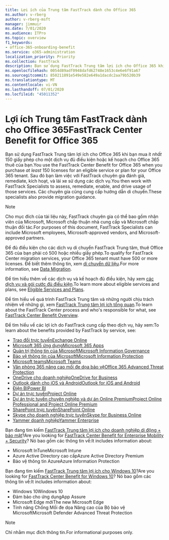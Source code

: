 ```yaml
---
title: Lợi ích của Trung tâm FastTrack dành cho Office 365
ms.author: v-rberg
author: v-rberg-msft
manager: jimmuir
ms.date: 7/01/2020
ms.audience: ITPro
ms.topic: overview
f1_keywords:
- office-365-onboarding-benefit
ms.service: o365-administration
localization_priority: Priority
ms.collection: FastTrack
description: Bạn sử dụng FastTrack Trung tâm lợi ích cho Office 365 khi bạn mua ít nhất 150 giấy phép cho một dịch vụ đủ điều kiện hoặc kế hoạch cho Office 365 thuê của bạn. Sau đó bạn làm việc với FastTrack chuyên gia đánh giá, remediate, kích hoạt, và lái xe sử dụng các dịch vụ. Các chuyên gia cũng cung cấp hướng dẫn di chuyển.
ms.openlocfilehash: 0054d89adf0948dafd62748e1653c4e6e6f91a67
ms.sourcegitcommit: 850211891e549e582e649a1dacdc2aa79b520b39
ms.translationtype: MT
ms.contentlocale: vi-VN
ms.lasthandoff: 07/01/2020
ms.locfileid: "45011352"
---
```

# <a name="fasttrack-center-benefit-for-office-365"></a><span data-ttu-id="e1a93-105">Lợi ích Trung tâm FastTrack dành cho Office 365</span><span class="sxs-lookup"><span data-stu-id="e1a93-105">FastTrack Center Benefit for Office 365</span></span>

<span data-ttu-id="e1a93-106">Bạn sử dụng FastTrack Trung tâm lợi ích cho Office 365 khi bạn mua ít *nhất* 150 giấy phép cho một dịch vụ đủ điều kiện hoặc kế hoạch cho Office 365 thuê của bạn.</span><span class="sxs-lookup"><span data-stu-id="e1a93-106">You use the FastTrack Center Benefit for Office 365 when you purchase  *at least*  150 licenses for an eligible service or plan for your Office 365 tenant.</span></span> <span data-ttu-id="e1a93-107">Sau đó bạn làm việc với FastTrack chuyên gia đánh giá, remediate, kích hoạt, và lái xe sử dụng các dịch vụ.</span><span class="sxs-lookup"><span data-stu-id="e1a93-107">You then work with FastTrack Specialists to assess, remediate, enable, and drive usage of those services.</span></span> <span data-ttu-id="e1a93-108">Các chuyên gia cũng cung cấp hướng dẫn di chuyển.</span><span class="sxs-lookup"><span data-stu-id="e1a93-108">These specialists also provide migration guidance.</span></span> 
  
> [!NOTE]
> <span data-ttu-id="e1a93-109">Cho mục đích của tài liệu này, FastTrack chuyên gia có thể bao gồm nhân viên của Microsoft, Microsoft chấp thuận nhà cung cấp và Microsoft chấp thuận đối tác.</span><span class="sxs-lookup"><span data-stu-id="e1a93-109">For purposes of this document, FastTrack Specialists can include Microsoft employees, Microsoft-approved vendors, and Microsoft-approved partners.</span></span> 
  
<span data-ttu-id="e1a93-110">Để đủ điều kiện cho các dịch vụ di chuyển FastTrack Trung tâm, thuê Office 365 của bạn phải có 500 hoặc nhiều giấy phép.</span><span class="sxs-lookup"><span data-stu-id="e1a93-110">To qualify for FastTrack Center migration services, your Office 365 tenant must have 500 or more licenses.</span></span> <span data-ttu-id="e1a93-111">Để biết thêm thông tin, xem [di chuyển dữ liệu](O365-data-migration.md).</span><span class="sxs-lookup"><span data-stu-id="e1a93-111">For more information, see [Data Migration](O365-data-migration.md).</span></span>
  
<span data-ttu-id="e1a93-112">Để tìm hiểu thêm về các dịch vụ và kế hoạch đủ điều kiện, hãy xem [các dịch vụ và gói cước đủ điều kiện](M365-eligible-services-and-plans.md).</span><span class="sxs-lookup"><span data-stu-id="e1a93-112">To learn more about eligible services and plans, see [Eligible Services and Plans](M365-eligible-services-and-plans.md).</span></span>
  
<span data-ttu-id="e1a93-113">Để tìm hiểu về quá trình FastTrack Trung tâm và những người chịu trách nhiệm về những gì, xem [FastTrack Trung tâm lợi ích tổng quan](O365-fasttrack-benefit-overview.md).</span><span class="sxs-lookup"><span data-stu-id="e1a93-113">To learn about the FastTrack Center process and who's responsible for what, see [FastTrack Center Benefit Overview](O365-fasttrack-benefit-overview.md).</span></span>

<span data-ttu-id="e1a93-114">Để tìm hiểu về các lợi ích do FastTrack cung cấp theo dịch vụ, hãy xem:</span><span class="sxs-lookup"><span data-stu-id="e1a93-114">To learn about the benefits provided by FastTrack by service, see:</span></span>

- [<span data-ttu-id="e1a93-115">Trao đổi trực tuyến</span><span class="sxs-lookup"><span data-stu-id="e1a93-115">Exchange Online</span></span>](O365-fasttrack-responsibilities.md#exchange-online)
- [<span data-ttu-id="e1a93-116">Microsoft 365 ứng dụng</span><span class="sxs-lookup"><span data-stu-id="e1a93-116">Microsoft 365 Apps</span></span>](O365-fasttrack-responsibilities.md#microsoft-365-apps)
- [<span data-ttu-id="e1a93-117">Quản trị thông tin của Microsoft</span><span class="sxs-lookup"><span data-stu-id="e1a93-117">Microsoft Information Governance</span></span>](O365-fasttrack-responsibilities.md#microsoft-information-governance)
- [<span data-ttu-id="e1a93-118">Bảo vệ thông tin của Microsoft</span><span class="sxs-lookup"><span data-stu-id="e1a93-118">Microsoft Information Protection</span></span>](O365-fasttrack-responsibilities.md#microsoft-information-protection)
- [<span data-ttu-id="e1a93-119">Microsoft teams</span><span class="sxs-lookup"><span data-stu-id="e1a93-119">Microsoft Teams</span></span>](O365-fasttrack-responsibilities.md#microsoft-teams)
- [<span data-ttu-id="e1a93-120">Văn phòng 365 nâng cao mối đe dọa bảo vệ</span><span class="sxs-lookup"><span data-stu-id="e1a93-120">Office 365 Advanced Threat Protection</span></span>](O365-fasttrack-responsibilities.md#office-365-advanced-threat-protection)
- [<span data-ttu-id="e1a93-121">OneDrive cho doanh nghiệp</span><span class="sxs-lookup"><span data-stu-id="e1a93-121">OneDrive for Business</span></span>](O365-fasttrack-responsibilities.md#onedrive-for-business)
- [<span data-ttu-id="e1a93-122">Outlook dành cho iOS và Android</span><span class="sxs-lookup"><span data-stu-id="e1a93-122">Outlook for iOS and Android</span></span>](O365-fasttrack-responsibilities.md#outlook-for-ios-and-android)
- [<span data-ttu-id="e1a93-123">Điện BI</span><span class="sxs-lookup"><span data-stu-id="e1a93-123">Power BI</span></span>](O365-fasttrack-responsibilities.md#power-bi)
- [<span data-ttu-id="e1a93-124">Dự án trực tuyến</span><span class="sxs-lookup"><span data-stu-id="e1a93-124">Project Online</span></span>](O365-fasttrack-responsibilities.md#project-online)
- [<span data-ttu-id="e1a93-125">Dự án trực tuyến chuyên nghiệp và dự án Online Premium</span><span class="sxs-lookup"><span data-stu-id="e1a93-125">Project Online Professional and Project Online Premium</span></span>](O365-fasttrack-responsibilities.md#project-online-professional-and-project-online-premium)
- [<span data-ttu-id="e1a93-126">SharePoint trực tuyến</span><span class="sxs-lookup"><span data-stu-id="e1a93-126">SharePoint Online</span></span>](O365-fasttrack-responsibilities.md#sharepoint-online)
- [<span data-ttu-id="e1a93-127">Skype cho doanh nghiệp trực tuyến</span><span class="sxs-lookup"><span data-stu-id="e1a93-127">Skype for Business Online</span></span>](O365-fasttrack-responsibilities.md#skype-for-business-online)
- [<span data-ttu-id="e1a93-128">Yammer doanh nghiệp</span><span class="sxs-lookup"><span data-stu-id="e1a93-128">Yammer Enterprise</span></span>](O365-fasttrack-responsibilities.md#yammer-enterprise)
  
<span data-ttu-id="e1a93-129">Bạn đang tìm kiếm [FastTrack Trung tâm lợi ích cho doanh nghiệp di động + bảo mật](EMS-fasttrack-benefit-for-EMS.md)?</span><span class="sxs-lookup"><span data-stu-id="e1a93-129">Are you looking for [FastTrack Center Benefit for Enterprise Mobility + Security](EMS-fasttrack-benefit-for-EMS.md)?</span></span> <span data-ttu-id="e1a93-130">Nó bao gồm các thông tin về:</span><span class="sxs-lookup"><span data-stu-id="e1a93-130">It includes information about:</span></span>
  
- <span data-ttu-id="e1a93-131">Microsoft InTune</span><span class="sxs-lookup"><span data-stu-id="e1a93-131">Microsoft Intune</span></span>
- <span data-ttu-id="e1a93-132">Azure Active Directory cao cấp</span><span class="sxs-lookup"><span data-stu-id="e1a93-132">Azure Active Directory Premium</span></span> 
- <span data-ttu-id="e1a93-133">Bảo vệ thông tin Azure</span><span class="sxs-lookup"><span data-stu-id="e1a93-133">Azure Information Protection</span></span>

<span data-ttu-id="e1a93-134">Bạn đang tìm kiếm [FastTrack Trung tâm lợi ích cho Windows 10](Win-10-fasttrack-benefit-for-Windows-10.md)?</span><span class="sxs-lookup"><span data-stu-id="e1a93-134">Are you looking for [FastTrack Center Benefit for Windows 10](Win-10-fasttrack-benefit-for-Windows-10.md)?</span></span> <span data-ttu-id="e1a93-135">Nó bao gồm các thông tin về:</span><span class="sxs-lookup"><span data-stu-id="e1a93-135">It includes information about:</span></span>

- <span data-ttu-id="e1a93-136">Windows 10</span><span class="sxs-lookup"><span data-stu-id="e1a93-136">Windows 10</span></span>
- <span data-ttu-id="e1a93-137">Đảm bảo cho ứng dụng</span><span class="sxs-lookup"><span data-stu-id="e1a93-137">App Assure</span></span>
- <span data-ttu-id="e1a93-138">Microsoft Edge mới</span><span class="sxs-lookup"><span data-stu-id="e1a93-138">The new Microsoft Edge</span></span>
- <span data-ttu-id="e1a93-139">Tính năng Chống Mối đe dọa Nâng cao của Bộ bảo vệ Microsoft</span><span class="sxs-lookup"><span data-stu-id="e1a93-139">Microsoft Defender Advanced Threat Protection</span></span>
    
> [!NOTE]
> <span data-ttu-id="e1a93-140">Chỉ nhằm mục đích thông tin.</span><span class="sxs-lookup"><span data-stu-id="e1a93-140">For informational purposes only.</span></span> 

